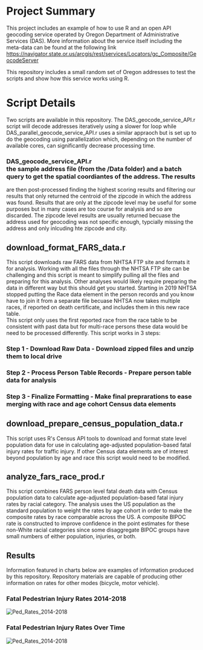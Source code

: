 # Project Summary  
This project includes an example of how to use R and an open API geocoding service operated by Oregon Department of Administrative Services (DAS).  More information about the service itself including the meta-data can be found at the following link https://navigator.state.or.us/arcgis/rest/services/Locators/gc_Composite/GeocodeServer


This repository includes a small random set of Oregon addresses to test the scripts and show how this service works using R.

# Script Details  
Two scripts are available in this repository.  The DAS_geocode_service_API.r script will decode addresses iteratively using a slower for loop while DAS_parallel_geocode_service_API.r uses a similar appraoch but 
is set up to do the geocoding using parallelization which, depending on the number of available cores, can significantly decrease processing time.  

### DAS_geocode_service_API.r <br />  the sample address file (from the /Data folder) and a batch query to get the spatial coordiantes of the address.  The results
are then post-processed finding the highest scoring results and filtering our results that only returned the centroid of the zipcode in which the address was found.  Results that are only at the zipcode level may be useful for some purposes
but in many cases are too course for analysis and so are discarded.  The zipcode level results are usually returned becuase the address used for geocoding was not specific enough, typcially missing the address and only inlcuding hte zipcode and city.  


## download_format_FARS_data.r  
This script downloads raw FARS data from NHTSA FTP site and formats it for analysis.  Working with all the files through the NHTSA FTP site can be challenging and this script is meant to simplify pulling 
all the files and preparing for this analysis.  Other analyses would likely require preparing the data in different way but this should get you started. Starting in 2019 NHTSA stopped putting the Race 
data element in the person records and you know have to join it from a separate file becuase NHTSA now takes multiple races, if reported on death certificate, and includes them in this new race table.  
This script only uses the first reported race from the race table to be consistent with past data but for 
multi-race persons these data would be need to be processed differently.  This script works in 3 steps:  
### Step 1 -  Download Raw Data - Download zipped files and unzip them to local drive
### Step 2 -  Process Person Table Records - Prepare person table data for analysis
### Step 3 -  Finalize Formatting - Make final preprarations to ease merging with race and age cohort Census data elements

## download_prepare_census_population_data.r  
This script uses R's Census API tools to download and format state level population data for use in calculating age-adjusted population-based fatal injury rates for traffic injury. If other Census data elements are of interest beyond population
by age and race this script would need to be modified.   

## analyze_fars_race_prod.r
This script combines FARS person level fatal death data with Census population data to calculate age-adjusted population-based fatal injury rates by racial category.  The analysis uses the US population as the standard population to 
weight the rates by age cohort in order to make the composite rates by race comparable across the US.  A composite BIPOC rate is constructed to improve confidence in the point estimates for these non-White racial categories since some disaggregate BIPOC groups have small numbers of either population, injuries, or both.  

## Results  
Information featured in charts below are examples of information produced by this repository.  Repository materials are capable of producing other information on rates for other modes (bicycle, motor vehicle).
### Fatal Pedestrian Injury Rates 2014-2018
![Ped_Rates_2014-2018](www/Ped_Rates_2014-2018.png)  
### Fatal Pedestrian Injury Rates Over Time
![Ped_Rates_2014-2018](www/Ped_Rates_Over_Time.png)  

